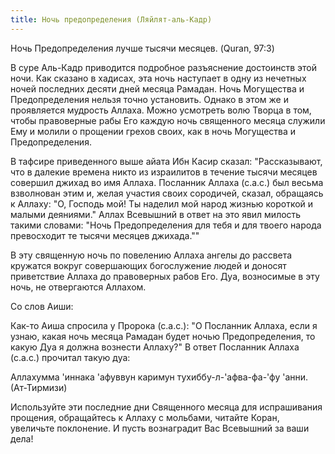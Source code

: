 ```yaml
---
title: Ночь предопределения (Ляйлят-аль-Кадр)
---
```

Ночь Предопределения лучше тысячи месяцев. (Quran, 97:3)

В суре Аль-Кадр приводится подробное разъяснение достоинств этой ночи. Как сказано в хадисах, эта ночь наступает в одну из нечетных ночей последних десяти дней месяца Рамадан.
Ночь Могущества и Предопределения нельзя точно установить. Однако в этом же и проявляется мудрость Аллаха. Можно усмотреть волю Творца в том, чтобы правоверные рабы Его каждую
ночь священного месяца служили Ему и молили о прощении грехов своих, как в ночь Могущества и Предопределения.

В тафсире приведенного выше айата Ибн Касир сказал: "Рассказывают, что в далекие времена никто из израилитов в течение тысячи месяцев совершил джихад во имя Аллаха. Посланник 
Аллаха (с.а.с.) был весьма взволнован этим и, желая участия своих сородичей, сказал, обращаясь к Аллаху: "О, Господь мой! Ты наделил мой народ жизнью короткой и малыми деяниями." Аллах 
Всевышний в ответ на это явил милость такими словами: "Ночь Предопределения для тебя и для твоего народа превосходит те тысячи месяцев джихада.""

В эту священную ночь по повелению Аллаха ангелы до рассвета кружатся вокруг совершающих богослужение людей и доносят приветствие Аллаха до правоверных рабов Его. Дуа, 
возносимые в эту ночь, не отвергаются Аллахом.

Со слов Аиши:

Как-то Аиша спросила у Пророка (с.а.с.): "О Посланник Аллаха, если я узнаю, какая ночь месяца Рамадан будет ночью Предопределения, то какую Дуа я должна вознести Аллаху?" В
ответ Посланник Аллаха (с.а.с.) прочитал такую дуа:

Аллахумма 'иннака 'афуввун каримун тухиббу-л-'афва-фа-'фу 'анни. (Ат-Тирмизи)

Используйте эти последние дни Священного месяца для испрашивания прощения, обращайтесь к Аллаху с мольбами, читайте Коран, увеличьте поклонение. И пусть вознаградит Вас
Всевышний за ваши дела!
